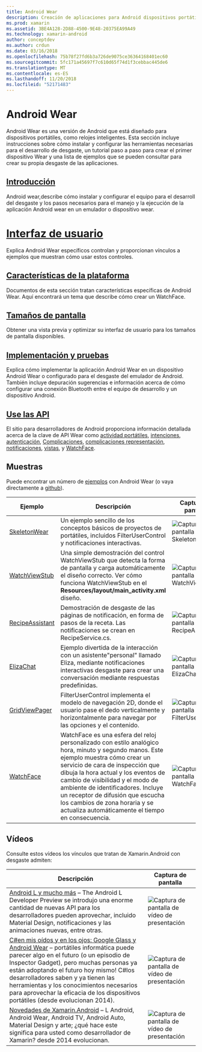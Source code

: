 ```yaml
---
title: Android Wear
description: Creación de aplicaciones para Android dispositivos portátiles.
ms.prod: xamarin
ms.assetid: 3BE4A128-2D88-4500-9E48-20375EA99A49
ms.technology: xamarin-android
author: conceptdev
ms.author: crdun
ms.date: 03/16/2018
ms.openlocfilehash: 75b78f27fd6b3a726de9075ce36364168401ec60
ms.sourcegitcommit: 5fc171a45697f7c610d65f74d1f3cebbac445de6
ms.translationtype: MT
ms.contentlocale: es-ES
ms.lasthandoff: 11/20/2018
ms.locfileid: "52171483"
---
```

# <a name="android-wear"></a>Android Wear

Android Wear es una versión de Android que está diseñado para dispositivos portátiles, como relojes inteligentes. Esta sección incluye instrucciones sobre cómo instalar y configurar las herramientas necesarias para el desarrollo de desgaste, un tutorial paso a paso para crear el primer dispositivo Wear y una lista de ejemplos que se pueden consultar para crear su propia desgaste de las aplicaciones.

##  <a name="getting-startedandroidwearget-startedindexmd"></a>[Introducción](~/android/wear/get-started/index.md)

  Android wear,describe cómo instalar y configurar el equipo para el desarroll del desgaste y los pasos necesarios para el manejo y la ejecución de la aplicación Android wear en un emulador o dispositivo wear.
#  <a name="user-interfaceandroidwearuser-interfaceindexmd"></a>[Interfaz de usuario](~/android/wear/user-interface/index.md)

Explica Android Wear específicos controlan y proporcionan vínculos a ejemplos que muestran cómo usar estos controles.

##  <a name="platform-featuresandroidwearplatformindexmd"></a>[Características de la plataforma](~/android/wear/platform/index.md)

Documentos de esta sección tratan características específicas de Android Wear. Aquí encontrará un tema que describe cómo crear un WatchFace.

##  <a name="screen-sizesandroidwearscreen-sizesmd"></a>[Tamaños de pantalla](~/android/wear/screen-sizes.md)

Obtener una vista previa y optimizar su interfaz de usuario para los tamaños de pantalla disponibles.

##  <a name="deployment--testingandroidweardeploy-testindexmd"></a>[Implementación y pruebas](~/android/wear/deploy-test/index.md)

Explica cómo implementar la aplicación Android Wear en un dispositivo Android Wear o configurado para el desgaste del emulador de Android. También incluye depuración sugerencias e información acerca de cómo configurar una conexión Bluetooth entre el equipo de desarrollo y un dispositivo Android.

##  <a name="wear-apishttpsdeveloperandroidcomreferenceandroidsupportwearable"></a>[Use las API](https://developer.android.com/reference/android/support/wearable)

El sitio para desarrolladores de Android proporciona información detallada acerca de la clave de API Wear como [actividad portátiles](https://developer.android.com/reference/android/support/wearable/activity/package-summary.html), [intenciones](https://developer.android.com/reference/com/google/android/wearable/intent/package-summary.html), [autenticación](https://developer.android.com/reference/android/support/wearable/authentication/package-summary.html), [ Complicaciones](https://developer.android.com/reference/android/support/wearable/complications/package-summary.html), [complicaciones representación](https://developer.android.com/reference/android/support/wearable/complications/rendering/package-summary.html), [notificaciones](https://developer.android.com/reference/android/support/wearable/notifications/package-summary.html), [vistas](https://developer.android.com/reference/android/support/wearable/view/package-summary.html), y [WatchFace](https://developer.android.com/reference/android/support/wearable/watchface/package-summary.html).



## <a name="samples"></a>Muestras

Puede encontrar un número de [ejemplos](https://developer.xamarin.com/samples/android/Android%20Wear/) con Android Wear (o vaya directamente a [github](https://github.com/xamarin/monodroid-samples/tree/master/wear)). 

|Ejemplo|Descripción|Captura de pantalla|
|--- |--- |--- |
|[SkeletonWear](https://developer.xamarin.com/samples/SkeletonWear/)|Un ejemplo sencillo de los conceptos básicos de proyectos de portátiles, incluidos FilterUserControl y notificaciones interactivas.|![Captura de pantalla de Skeletonwear](images/skeleton.png)|
|[WatchViewStub](https://developer.xamarin.com/samples/WatchViewStub/)|Una simple demostración del control WatchViewStub que detecta la forma de pantalla y carga automáticamente el diseño correcto.  Ver cómo funciona WatchViewStub en el **Resources/layout/main_activity.xml** diseño.|![Captura de pantalla de WatchViewStub](images/watchview.png)|
|[RecipeAssistant](https://developer.xamarin.com/samples/RecipeAssistant/)|Demostración de desgaste de las páginas de notificación, en forma de pasos de la receta. Las notificaciones se crean en RecipeService.cs.|![Captura de pantalla de RecipeAssistant](images/recipeassist.png)|
|[ElizaChat](https://developer.xamarin.com/samples/ElizaChat/)|Ejemplo divertida de la interacción con un asistente"personal" llamado Eliza, mediante notificaciones interactivas desgaste para crear una conversación mediante respuestas predefinidas.|![Captura de pantalla de ElizaChat](images/eliza.png)|
|[GridViewPager](https://developer.xamarin.com/samples/GridViewPager/)|FilterUserControl implementa el modelo de navegación 2D, donde el usuario pase el dedo verticalmente y horizontalmente para navegar por las opciones y el contenido.|![Captura de pantalla de FilterUserControl](images/gridviewpager.png)|
|[WatchFace](https://developer.xamarin.com/samples/monodroid/wear/WatchFace)|WatchFace es una esfera del reloj personalizado con estilo analógico hora, minuto y segundo manos. Este ejemplo muestra cómo crear un servicio de cara de inspección que dibuja la hora actual y los eventos de cambio de visibilidad y el modo de ambiente de identificadores. Incluye un receptor de difusión que escucha los cambios de zona horaria y se actualiza automáticamente el tiempo en consecuencia.|![Captura de pantalla de WatchFace](images/gridviewpager.png)|


##  <a name="videos"></a>Vídeos

Consulte estos vídeos los vínculos que tratan de Xamarin.Android con desgaste admiten:

|Descripción|Captura de pantalla|
|--- |--- |
|[Android L y mucho más](http://blog.xamarin.com/webinar-recording-android-l-and-so-much-more/) &ndash; The Android L Developer Preview se introdujo una enorme cantidad de nuevas API para los desarrolladores pueden aprovechar, incluido Material Design, notificaciones y las animaciones nuevas, entre otras.|![Captura de pantalla de vídeo de presentación](images/video-android-l.png)|
|[C#en mis oídos y en los ojos: Google Glass y Android Wear](https://www.youtube.com/watch?v=80H8tXByZQc) &ndash; portátiles informática puede parecer algo en el futuro (o un episodio de Inspector Gadget), pero muchas personas ya están adoptando el futuro hoy mismo! C#los desarrolladores saben y ya tienen las herramientas y los conocimientos necesarios para aprovechar la eficacia de los dispositivos portátiles (desde evolucionan 2014).|![Captura de pantalla de vídeo de presentación](images/video-eyes-ears.png)|
|[Novedades de Xamarin.Android](https://www.youtube.com/watch?v=Gpqc2XZIQfU) &ndash; L Android, Android Wear, Android TV, Android Auto, Material Design y arte; ¿qué hace este significa para usted como desarrollador de Xamarin? desde 2014 evolucionan.|![Captura de pantalla de vídeo de presentación](Images/video-whats-new.png)|


<!--

March 18
http://blog.xamarin.com/android-wear/

August 14
http://blog.xamarin.com/android-l-developer-preview-android-wear-support/

August 27
http://blog.xamarin.com/tips-for-your-first-android-wear-app/

Watch Face
https://github.com/Redth/Xamarin.Wear.WatchFace
-->
